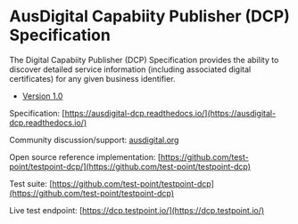 # AusDigital Capabiity Publisher (DCP) Specification

The Digital Capabiity Publisher (DCP) Specification provides the ability to discover detailed service information (including associated digital certificates) for any given business identifier.

 * [Version 1.0](/docs/1.0/index.md)

Specification: [https://ausdigital-dcp.readthedocs.io/](https://ausdigital-dcp.readthedocs.io/)

Community discussion/support: [ausdigital.org](http://ausdigital.org)

Open source reference implementation: [https://github.com/test-point/testpoint-dcp/](https://github.com/test-point/testpoint-dcp)

Test suite: [https://github.com/test-point/testpoint-dcp](https://github.com/test-point/testpoint-dcp)

Live test endpoint: [https://dcp.testpoint.io/](https://dcp.testpoint.io/)
